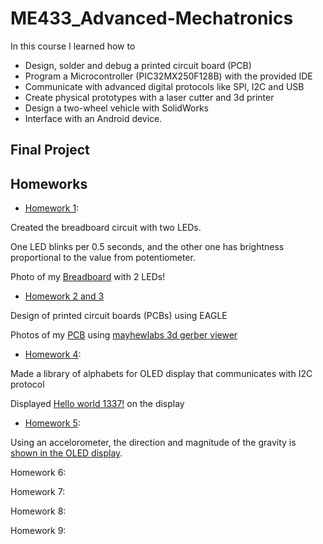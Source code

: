 # ME433_Advanced-Mechatronics

In this course I learned how to 
- Design, solder and debug a printed circuit board (PCB) 
- Program a Microcontroller (PIC32MX250F128B) with the provided IDE
- Communicate with advanced digital protocols like SPI, I2C and USB 
- Create physical prototypes with a laser cutter and 3d printer
- Design a two-wheel vehicle with SolidWorks
- Interface with an Android device.

## Final Project

## Homeworks

* [Homework 1](https://github.com/jongwoo-Lee/ME433_Advanced-Mechatronics/tree/master/HW1):

Created the breadboard circuit with two LEDs.

One LED blinks per 0.5 seconds, and the other one has brightness proportional to the value from potentiometer.

Photo of my [Breadboard](https://github.com/jongwoo-Lee/ME433_Advanced-Mechatronics/blob/master/HW1/IMG_2373.jpg) with 2 LEDs!

* [Homework 2 and 3](https://github.com/jongwoo-Lee/ME433_Advanced-Mechatronics/tree/master/HW2%263)

Design of printed circuit boards (PCBs) using EAGLE

Photos of my [PCB](https://github.com/jongwoo-Lee/ME433_Advanced-Mechatronics/tree/master/HW2%263) using [mayhewlabs 3d gerber viewer](http://mayhewlabs.com/webGerber/)


* [Homework 4](https://github.com/jongwoo-Lee/ME433_Advanced-Mechatronics/tree/master/HW4):

Made a library of alphabets for OLED display that communicates with I2C protocol

Displayed [Hello world 1337!](https://github.com/jongwoo-Lee/ME433_Advanced-Mechatronics/blob/master/HW4/oled.X/IMG_0221%20copy.jpg) on the display


* [Homework 5](https://github.com/jongwoo-Lee/ME433_Advanced-Mechatronics/tree/master/HW5/accel.X):

Using an accelorometer, the direction and magnitude of the gravity is [shown in the OLED display](https://github.com/jongwoo-Lee/ME433_Advanced-Mechatronics/blob/master/HW5/accel.X/IMG_0223.jpg).

Homework 6:

Homework 7:

Homework 8:

Homework 9:
